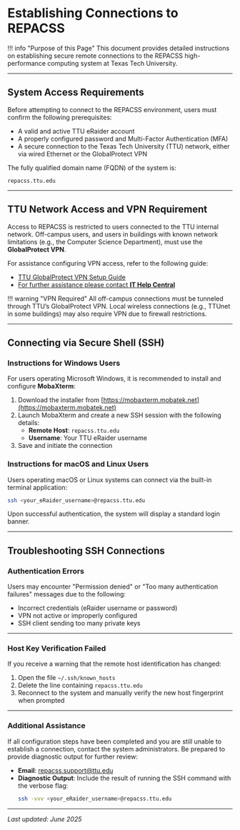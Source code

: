 # Establishing Connections to REPACSS

!!! info "Purpose of this Page"
    This document provides detailed instructions on establishing secure remote connections to the REPACSS high-performance computing system at Texas Tech University.

---

## System Access Requirements

Before attempting to connect to the REPACSS environment, users must confirm the following prerequisites:

- A valid and active TTU eRaider account
- A properly configured password and Multi-Factor Authentication (MFA)
- A secure connection to the Texas Tech University (TTU) network, either via wired Ethernet or the GlobalProtect VPN

The fully qualified domain name (FQDN) of the system is:

```
repacss.ttu.edu
```

---

## TTU Network Access and VPN Requirement

Access to REPACSS is restricted to users connected to the TTU internal network. Off-campus users, and users in buildings with known network limitations (e.g., the Computer Science Department), must use the **GlobalProtect VPN**.

For assistance configuring VPN access, refer to the following guide:

- [TTU GlobalProtect VPN Setup Guide](vpn.md)
- [For further assistance please contact **IT Help Central**](https://www.askit.ttu.edu/vpn)

!!! warning "VPN Required"
    All off-campus connections must be tunneled through TTU’s GlobalProtect VPN. Local wireless connections (e.g., TTUnet in some buildings) may also require VPN due to firewall restrictions.

---

## Connecting via Secure Shell (SSH)

### Instructions for Windows Users

For users operating Microsoft Windows, it is recommended to install and configure **MobaXterm**:

1. Download the installer from [https://mobaxterm.mobatek.net](https://mobaxterm.mobatek.net)
2. Launch MobaXterm and create a new SSH session with the following details:
   - **Remote Host**: `repacss.ttu.edu`
   - **Username**: Your TTU eRaider username
3. Save and initiate the connection

### Instructions for macOS and Linux Users

Users operating macOS or Linux systems can connect via the built-in terminal application:

```bash
ssh <your_eRaider_username>@repacss.ttu.edu
```

Upon successful authentication, the system will display a standard login banner.

---

## Troubleshooting SSH Connections

### Authentication Errors

Users may encounter "Permission denied" or "Too many authentication failures" messages due to the following:

- Incorrect credentials (eRaider username or password)
- VPN not active or improperly configured
- SSH client sending too many private keys

<!-- In the case of excessive key attempts, add the following SSH option:

```bash
ssh -o IdentitiesOnly=yes <your_eRaider_username>@repacss.ttu.edu
``` -->

---

### Host Key Verification Failed

If you receive a warning that the remote host identification has changed:

1. Open the file `~/.ssh/known_hosts`
2. Delete the line containing `repacss.ttu.edu`
3. Reconnect to the system and manually verify the new host fingerprint when prompted

---

### Additional Assistance

If all configuration steps have been completed and you are still unable to establish a connection, contact the system administrators. Be prepared to provide diagnostic output for further review:

- **Email**: [repacss.support@ttu.edu](mailto:repacss.support@ttu.edu)
- **Diagnostic Output**: Include the result of running the SSH command with the verbose flag:
  ```bash
  ssh -vvv <your_eRaider_username>@repacss.ttu.edu
  ```

---

_Last updated: June 2025_
